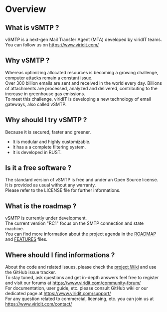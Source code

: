 # Overview

## What is vSMTP ?
vSMTP is a next-gen Mail Transfer Agent (MTA) developed by viridIT teams.  
You can follow us on https://www.viridit.com/

## Why vSMTP ?
Whereas optimizing allocated resources is becoming a growing challenge, computer attacks remain a constant issue.  
Over 300 billion emails are sent and received in the world every day. Billions of attachments are processed, analyzed and delivered, contributing to the increase in greenhouse gas emissions.  
To meet this challenge, viridIT is developing a new technology of email gateways, also called vSMTP.

## Why should I try vSMTP ?
Because it is secured, faster and greener.
- It is modular and highly customizable.
- It has a a complete filtering system.
- It is developed in RUST.

## Is it a free software ?
The standard version of vSMTP is free and under an Open Source license.   
It is provided as usual without any warranty.  
Please refer to the LICENSE file for further informations.
 
## What is the roadmap ?
vSMTP is currently under development.  
The current version "RC1" focus on the SMTP connection and state machine.  
You can find more information about the project agenda in the [ROADMAP](https://github.com/viridIT/vSMTP/blob/main/ROADMAP.md) and [FEATURES](https://github.com/viridIT/vSMTP/blob/main/FEATURES.md) files.

## Where should I find informations ?
About the code and related issues, please check the [project Wiki](https://github.com/viridIT/vSMTP/wiki) and use the GitHub issue tracker.  
To stay tuned, ask questions and get in-depth answers feel free to register and visit our forums at https://www.viridit.com/community-forum/  
For documentation, user guide, etc. please consult GitHub wiki or our dedicated page at https://www.viridit.com/support/  
For any question related to commercial, licensing, etc. you can join us at https://www.viridit.com/contact/
